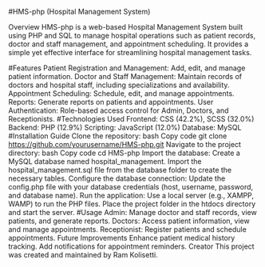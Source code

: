 #HMS-php (Hospital Management System)

Overview
HMS-php is a web-based Hospital Management System built using PHP and SQL to manage hospital operations such as patient records, doctor and staff management, and appointment scheduling. It provides a simple yet effective interface for streamlining hospital management tasks.

#Features
Patient Registration and Management: Add, edit, and manage patient information.
Doctor and Staff Management: Maintain records of doctors and hospital staff, including specializations and availability.
Appointment Scheduling: Schedule, edit, and manage appointments.
Reports: Generate reports on patients and appointments.
User Authentication: Role-based access control for Admin, Doctors, and Receptionists.
#Technologies Used
Frontend: CSS (42.2%), SCSS (32.0%)
Backend: PHP (12.9%)
Scripting: JavaScript (12.0%)
Database: MySQL
#Installation Guide
Clone the repository:
bash
Copy code
git clone https://github.com/yourusername/HMS-php.git
Navigate to the project directory:
bash
Copy code
cd HMS-php
Import the database:
Create a MySQL database named hospital_management.
Import the hospital_management.sql file from the database folder to create the necessary tables.
Configure the database connection:
Update the config.php file with your database credentials (host, username, password, and database name).
Run the application:
Use a local server (e.g., XAMPP, WAMP) to run the PHP files. Place the project folder in the htdocs directory and start the server.
#Usage
Admin: Manage doctor and staff records, view patients, and generate reports.
Doctors: Access patient information, view and manage appointments.
Receptionist: Register patients and schedule appointments.
Future Improvements
Enhance patient medical history tracking.
Add notifications for appointment reminders.
Creator
This project was created and maintained by Ram Kolisetti.
